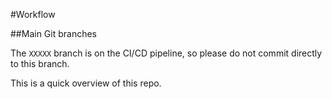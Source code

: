 #Workflow

##Main Git branches

The `XXXXX` branch is on the CI/CD pipeline, so please do not commit directly to this branch.

This is a quick overview of this repo.